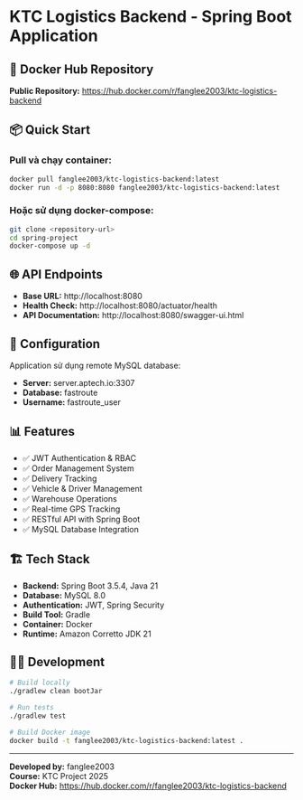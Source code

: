 # KTC Logistics Backend - Spring Boot Application

## 🚀 Docker Hub Repository

**Public Repository:** https://hub.docker.com/r/fanglee2003/ktc-logistics-backend

## 📦 Quick Start

### Pull và chạy container:
```bash
docker pull fanglee2003/ktc-logistics-backend:latest
docker run -d -p 8080:8080 fanglee2003/ktc-logistics-backend:latest
```

### Hoặc sử dụng docker-compose:
```bash
git clone <repository-url>
cd spring-project
docker-compose up -d
```

## 🌐 API Endpoints

- **Base URL:** http://localhost:8080
- **Health Check:** http://localhost:8080/actuator/health
- **API Documentation:** http://localhost:8080/swagger-ui.html

## 🔧 Configuration

Application sử dụng remote MySQL database:
- **Server:** server.aptech.io:3307
- **Database:** fastroute
- **Username:** fastroute_user

## 📊 Features

- ✅ JWT Authentication & RBAC
- ✅ Order Management System
- ✅ Delivery Tracking
- ✅ Vehicle & Driver Management
- ✅ Warehouse Operations
- ✅ Real-time GPS Tracking
- ✅ RESTful API with Spring Boot
- ✅ MySQL Database Integration

## 🏗️ Tech Stack

- **Backend:** Spring Boot 3.5.4, Java 21
- **Database:** MySQL 8.0
- **Authentication:** JWT, Spring Security
- **Build Tool:** Gradle
- **Container:** Docker
- **Runtime:** Amazon Corretto JDK 21

## 👨‍💻 Development

```bash
# Build locally
./gradlew clean bootJar

# Run tests
./gradlew test

# Build Docker image
docker build -t fanglee2003/ktc-logistics-backend:latest .
```

---

**Developed by:** fanglee2003  
**Course:** KTC Project 2025  
**Docker Hub:** https://hub.docker.com/r/fanglee2003/ktc-logistics-backend
